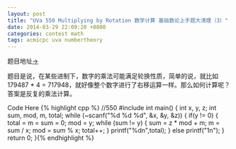 ```yaml
---
layout: post
title: "UVa 550 Multiplying by Rotation 数学计算 基础数论上手题大清理（3）"
date: 2014-03-29 22:09:20 +0800
categories: contest math
tags: acmicpc uva numbertheory
---
```

题目地址<a title="UVa 550" href="http://uva.onlinejudge.org/index.php?option=com_onlinejudge&Itemid=8&category=100&page=show_problem&problem=491" target="_blank">-></a>

题目是说，在某些进制下，数字的乘法可能满足轮换性质，简单的说，就比如179487 * 4 = 717948，就好像整个数字进行了右移运算一样。那么如何计算呢？答案是反复的乘法计算。

Code Here
{% highlight cpp %}
//550
#include <cstdio>
int main()
{
    int x, y, z;
    int sum, mod, m, total;
    while (~scanf("%d %d %d", &x, &y, &z))
    {
        if(y != 0)
        {
            total = m = sum = 0;
            mod = y;
            while (sum != y)
            {
                sum = z * mod + m;
                m = sum / x;
                mod = sum % x;
                total++;
            }
            printf("%dn",total);
        }
        else printf("1n");
    }
    return 0;
}{% endhighlight %}
